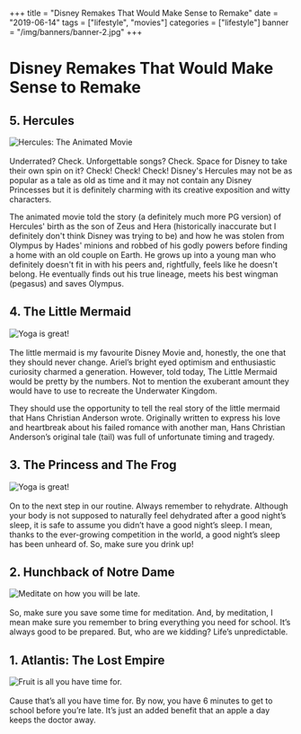 +++
title = "Disney Remakes That Would Make Sense to Remake"
date = "2019-06-14"
tags = ["lifestyle", "movies"]
categories = ["lifestyle"]
banner = "/img/banners/banner-2.jpg"
+++

# Disney Remakes That Would Make Sense to Remake


## 5. Hercules
![Hercules: The Animated Movie](/img/blogs/11-06-19/1.jpg)<br><br>
Underrated? Check. Unforgettable songs? Check. Space for Disney to take their own spin on it? Check! Check! Check! Disney's Hercules may not be as popular as a tale as old as time and it may not contain any Disney Princesses but it is definitely charming with its creative exposition and witty characters.

The animated movie told the story (a definitely much more PG version) of Hercules' birth as the son of Zeus and Hera (historically inaccurate but I definitely don't think Disney was trying to be) and how he was stolen from Olympus by Hades' minions and robbed of his godly powers before finding a home with an old couple on Earth. He grows up into a young man who definitely doesn't fit in with his peers and, rightfully, feels like he doesn't belong. He eventually finds out his true lineage, meets his best wingman (pegasus) and saves Olympus.



## 4. The Little Mermaid
![Yoga is great!](/img/blogs/11-06-19/2.jpg)<br><br>
The little mermaid is my favourite Disney Movie and, honestly, the one that they should never change. Ariel’s bright eyed optimism and enthusiastic curiosity charmed a generation. However, told today, The Little Mermaid would be pretty by the numbers. Not to mention the exuberant amount they would have to use to recreate the Underwater Kingdom.

They should use the opportunity to tell the real story of the little mermaid that Hans Christian Anderson wrote. Originally written to express his love and heartbreak about his failed romance with another man, Hans Christian Anderson’s original tale (tail) was full of unfortunate timing and tragedy.

## 3. The Princess and The Frog
![Yoga is great!](/img/blogs/11-06-19/3.jpg)<br><br>
On to the next step in our routine. Always remember to rehydrate. Although your body is not supposed to naturally feel dehydrated after a good night’s sleep, it is safe to assume you didn’t have a good night’s sleep. I mean, thanks to the ever-growing competition in the world, a good night’s sleep has been unheard of. So, make sure you drink up!

## 2. Hunchback of Notre Dame
![Meditate on how you will be late.](/img/blogs/11-06-19/4.jpg)<br><br>
So, make sure you save some time for meditation. And, by meditation, I mean make sure you remember to bring everything you need for school. It’s always good to be prepared. But, who are we kidding? Life’s unpredictable.

## 1. Atlantis: The Lost Empire
![Fruit is all you have time for.](/img/blogs/11-06-19/5.jpg)<br><br>
Cause that’s all you have time for. By now, you have 6 minutes to get to school before you’re late. It’s just an added benefit that an apple a day keeps the doctor away.

